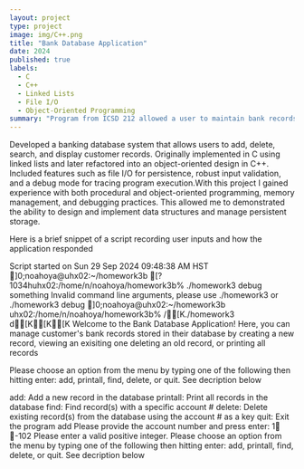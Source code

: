 ```yaml
---
layout: project
type: project
image: img/C++.png
title: "Bank Database Application"
date: 2024
published: true
labels:
  - C
  - C++
  - Linked Lists
  - File I/O
  - Object-Oriented Programming
summary: "Program from ICSD 212 allowed a user to maintain bank records"
---
```


Developed a banking database system that allows users to add, delete, search, and display customer records. Originally implemented in C using linked lists and later refactored into an object-oriented design in C++. Included features such as file I/O for persistence, robust input validation, and a debug mode for tracing program execution.With this project I gained experience with both procedural and object-oriented programming, memory management, and debugging practices. This allowed me to demonstrated the ability to design and implement data structures and manage persistent storage.

Here is a brief snippet of a script recording user inputs and how the application responded

Script started on Sun 29 Sep 2024 09:48:38 AM HST
]0;noahoya@uhx02:~/homework3b [?1034huhx02:/home/n/noahoya/homework3b% ./homework3 debug something
Invalid command line arguments, please use ./homework3 or ./homework3 debug
]0;noahoya@uhx02:~/homework3b uhx02:/home/n/noahoya/homework3b% /[K./homework3 d[K[K\[K
Welcome to the Bank Database Application! Here, you can manage customer's bank 
records stored in their database by creating a new record, viewing an exisiting one
deleting an old record, or printing all records

Please choose an option from the menu by typing one of the following then hitting enter:
add, printall, find, delete, or quit. See decription below

add: Add a new record in the database
printall: Print all records in the database
find: Find record(s) with a specific account #
delete: Delete existing record(s) from the database using the account # as a key
quit: Exit the program
add
Please provide the account number and press enter: 1 -102
Please enter a valid positive integer.
Please choose an option from the menu by typing one of the following then hitting enter:
add, printall, find, delete, or quit. See decription below

